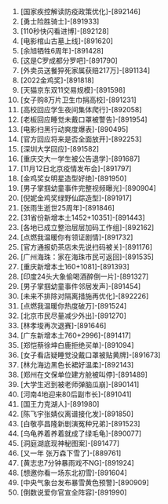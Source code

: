
1. [国家疾控解读防疫政策优化]-[892146]
1. [勇士险胜骑士]-[891933]
1. [110秒快闪看进博]-[892128]
1. [电影棺山古墓上线]-[891620]
1. [余旭牺牲6周年]-[891428]
1. [这是C罗成都分罗吧]-[891790]
1. [外卖员送餐猝死家属获赔217万]-[891134]
1. [2022金鸡奖]-[891818]
1. [天猫京东双11交易规模]-[891598]
1. [女子购8万片卫生巾捐高校]-[891231]
1. [高校回应学生夜间集体爬行]-[892058]
1. [老板回应睡觉未戴口罩被警告]-[891954]
1. [电影扫黑行动爽度爆表]-[890495]
1. [官方回应将来是否全面放开]-[892253]
1. [深圳大学回应]-[891582]
1. [重庆交大一学生被公告退学]-[891687]
1. [11月12日北京疫情发布会]-[891797]
1. [金鸡奖女明星造型好绝]-[891950]
1. [男子掌掴幼童事件完整视频曝光]-[890904]
1. [倪妮金鸡奖绿野仙踪造型]-[891917]
1. [张雨生逝世25周年]-[891846]
1. [31省份新增本土1452+10351]-[891443]
1. [各地已成立整治层层加码工作组]-[892162]
1. [点燃我温暖你有领证剧情]-[891732]
1. [官方通报奶茶店未先说扫码被关]-[891176]
1. [广州海珠：家在海珠市民可返回]-[891535]
1. [重庆新增本土160+1081]-[891393]
1. [印度24头大象偷喝酒醉倒一片]-[891327]
1. [男子掌掴幼童事件邻居发声]-[891454]
1. [未来不排除对隔离措施再优化]-[892226]
1. [点燃我温暖你热度破万]-[891524]
1. [北京市民尽量减少外出]-[891270]
1. [林孝埈再次退赛]-[891646]
1. [广东新增本土760+2996]-[891417]
1. [郑恺蔡徐坤白鹿拒绝买单]-[891094]
1. [女子看店疑睡觉没戴口罩被贴黄牌]-[891673]
1. [林允海边黑色长裙好温柔]-[892143]
1. [郑州在文保单位建方舱被叫停]-[891489]
1. [大学生迟到被老师弹脑瓜崩]-[890141]
1. [河南4地迎来80后副市长]-[891041]
1. [国王力克湖人]-[891980]
1. [陈飞宇张婧仪离谱接化发]-[891850]
1. [白敬亭昌隆新剧演冤种兄弟]-[891523]
1. [乌龟养着养着就成了绿毛龟]-[890077]
1. [洞庭湖底现神秘图案]-[891477]
1. [又一年 张万森下雪了]-[889761]
1. [黄志忠7分钟暴雨戏不NG]-[891924]
1. [想邀你看一场东北初雪]-[891604]
1. [中央气象台发布暴雪黄色预警]-[890909]
1. [倒数说爱你官宣全阵容]-[891990]